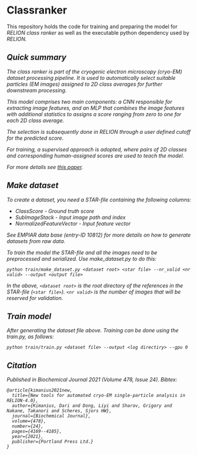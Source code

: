 # Classranker

This repository holds the code for training and preparing the model for <em>RELION class ranker</em> as well as the executable python dependency used by <em>RELION<em>.

## Quick summary
The class ranker is part of the cryogenic electron microscopy (cryo-EM) dataset processing pipeline. It is used to automatically select suitable particles (EM images) assigned to 2D class averages for further downstream processing.

This model comprises two main components: a CNN responsible for extracting image features, and an MLP that combines the image features with additional statistics to assigns a score ranging from zero to one for each 2D class average.

The selection is subsequently done in RELION through a user defined cutoff for the predicted score.

For training, a supervised approach is adopted, where pairs of 2D classes and corresponding human-assigned scores are used to teach the model.

For more details see [this paper](https://portlandpress.com/biochemj/article/478/24/4169/230248/New-tools-for-automated-cryo-EM-single-particle).

## Make dataset
To create a dataset, you need a STAR-file containing the following columns:

- ClassScore - Ground truth score
- SubImageStack - Input image path and index
- NormalizedFeatureVector - Input feature vector

See EMPIAR data base (entry-ID 10812) for more details on how to generate datasets from raw data.

To train the model the STAR-file and all the images need to be preprocessed and serialized. Use make_dataset.py to do this:

`python train/make_dataset.py <dataset root> <star file> --nr_valid <nr valid> --output <output file>`

In the above, `<dataset root>` is the root directory of the references in the STAR-file (`<star file>`). `<nr valid>` is the number of images that will be reserved for validation.

## Train model

After generating the dataset file above. Training can be done using the train.py, as follows:

`python train/train.py <dataset file> --output <log directiry> --gpu 0`


## Citation
Published in Biochemical Journal 2021 (Volume 478, Issue 24). Bibtex:
```
@article{kimanius2021new,
  title={New tools for automated cryo-EM single-particle analysis in RELION-4.0},
  author={Kimanius, Dari and Dong, Liyi and Sharov, Grigory and Nakane, Takanori and Scheres, Sjors HW},
  journal={Biochemical Journal},
  volume={478},
  number={24},
  pages={4169--4185},
  year={2021},
  publisher={Portland Press Ltd.}
}
``` 